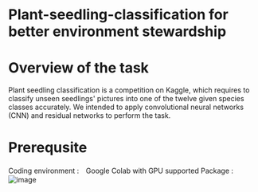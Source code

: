 # Plant-seedling-classification for better environment stewardship

# Overview of the task
Plant seedling classification is a competition on Kaggle, which requires to classify unseen seedlings' pictures into one of the twelve given species classes accurately. We intended to apply convolutional  neural networks (CNN) and residual networks to perform the task.

# Prerequsite
Coding environment :　Google Colab with GPU supported
Package : 
![image](https://user-images.githubusercontent.com/71249897/173239633-5ed52755-56eb-4fb7-bc02-dcf766bf7967.png)
